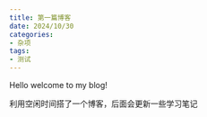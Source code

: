 ```yaml
---
title: 第一篇博客
date: 2024/10/30
categories:
- 杂项
tags:
- 测试
---
```

Hello welcome to my blog!

利用空闲时间搭了一个博客，后面会更新一些学习笔记
